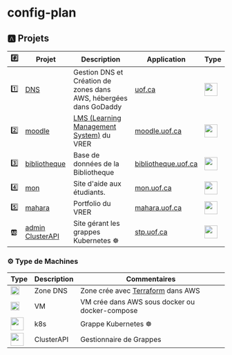# config-plan



## :a: Projets

| :hash: | Projet                                                                             | Description                                          | Application | Type | 
|--------|------------------------------------------------------------------------------------|------------------------------------------------------|-------------|----|
| :one:  | [DNS](https://github.com/uontario/config-dns)                                      | Gestion DNS et Création de zones dans AWS, hébergées dans GoDaddy | [uof.ca](https://ca.godaddy.com/whois/results.aspx?checkAvail=1&domain=uof.ca) | <img src="https://img.icons8.com/offices/30/000000/dns.png" width=30 height=30 /> |
| :two:  | [moodle](https://github.com/uontario/config-grain-moodle)             | [LMS (Learning Management System)](https://github.com/uontario/LMS) du VRER             | [moodle.uof.ca](https://moodle.uof.ca) | <img src="https://img.icons8.com/clouds/100/000000/server.png" width=30 height=30 /> |
| :three:| [bibliotheque](https://github.com/uontario/config-grain-bibliotheque) | Base de données de la Bibliotheque                   | [bibliotheque.uof.ca](https://bibliotheque.uof.ca) | <img src="https://img.icons8.com/clouds/100/000000/server.png" width=30 height=30 /> |
| :four:| [mon](https://github.com/uontario/config-grain-mon)                    | Site d'aide aux étudiants.                           | [mon.uof.ca](https://mon.uof.ca) | <img src="https://img.icons8.com/clouds/100/000000/server.png" width=30 height=30 /> |
| :five:| [mahara](https://github.com/uontario/config-grain-mahara)              | Portfolio du VRER                                    | [mahara.uof.ca](https://mahara.uof.ca) | <img src="https://img.icons8.com/clouds/100/000000/server.png" width=30 height=30 /> |
| :ab:| [admin ClusterAPI](https://github.com/uontario/config-grappe-admin)      | Site gérant les grappes Kubernetes :wheel_of_dharma:  | [stp.uof.ca](https://stp.uof.ca) | <img src="https://img.icons8.com/external-prettycons-flat-prettycons/47/000000/external-lan-technology-prettycons-flat-prettycons.png" width=30 height=30 /> |


### :gear: Type de Machines
| Type | Description | Commentaires |
|------|-------------|--------------|
|  <img src="https://img.icons8.com/offices/30/000000/dns.png" width=20 height=20 />   | Zone DNS | Zone crée avec [Terraform](https://www.terraform.io) dans AWS | 
| <img src="https://img.icons8.com/clouds/100/000000/server.png" width=20 height=20 /> | VM | VM crée dans AWS sous docker ou docker-compose |
| <img src="https://img.icons8.com/external-flaticons-lineal-color-flat-icons/64/000000/external-database-data-analytics-flaticons-lineal-color-flat-icons-4.png" width=30 height=30 /> | k8s | Grappe Kubernetes :wheel_of_dharma: |
| <img src="https://img.icons8.com/external-prettycons-flat-prettycons/47/000000/external-lan-technology-prettycons-flat-prettycons.png" width=30 height=30/> | ClusterAPI | Gestionnaire de Grappes |

